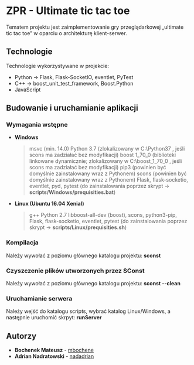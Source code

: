 # ZPR - Ultimate tic tac toe
Tematem projektu jest zaimplementowanie gry przeglądarkowej „ultimate tic tac toe” w oparciu o architekturę klient-serwer.

## Technologie
Technologie wykorzystywane w projekcie:
- Python -> Flask, Flask-SocketIO, eventlet, PyTest
- C++ -> boost_unit_test_framework, Boost.Python
- JavaScript

## Budowanie i uruchamianie aplikacji

### Wymagania wstępne
- **Windows**
  > msvc (min. 14.0)
  > Python 3.7 (zlokalizowany w C:\Python37 , jeśli scons ma zadziałać bez modyfikacji)
  > boost 1_70_0 (biblioteki linkowane dynamicznie; zlokalizowany w C:\boost_1_70_0 , jeśli scons ma zadziałać bez modyfikacji)
  > pip3 (powinien być domyślnie zainstalowany wraz z Pythonem)
  > scons (powinien być domyślnie zainstalowany wraz z Pythonem)
  > Flask, flask-socketio, eventlet, pyd, pytest (do zainstalowania poprzez skrypt -> **scripts/Windows/prequisities.bat**)
- **Linux (Ubuntu 16.04 Xenial)**
  > g++
  > Python 2.7 
  > libboost-all-dev (boost), scons, python3-pip, Flask, flask-socketio, eventlet, pytest (do zainstalowania poprzez skrypt -> **scripts/Linux/prequisities.sh**)

### Kompilacja
Należy wywołać z poziomu głównego katalogu projektu:
**sconst**

### Czyszczenie plików utworzonych przez SConst
Należy wywołać z poziomu głównego katalogu projektu:
**sconst --clean**

### Uruchamianie serwera
Należy wejść do katalogu scripts, wybrać katalog Linux/Windows, a następnie uruchomić skrpyt: 
**runServer**

## Autorzy
- **Bochenek Mateusz** - [mbochene](https://github.com/mbochene)
- **Adrian Nadratowski** - [nadadrian](https://github.com/nadadrian)

